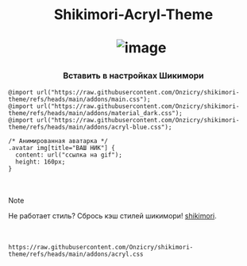 <h1 align="center">Shikimori-Acryl-Theme</a> 
  
ㅤ
![image](https://github.com/user-attachments/assets/f878f620-eb27-4e68-820c-2322e1ab2bfb)



<h3 align="center">Вставить в настройках Шикимори</h3>

```
@import url("https://raw.githubusercontent.com/Onzicry/shikimori-theme/refs/heads/main/addons/main.css");
@import url("https://raw.githubusercontent.com/Onzicry/shikimori-theme/refs/heads/main/addons/material_dark.css");
@import url("https://raw.githubusercontent.com/Onzicry/shikimori-theme/refs/heads/main/addons/acryl-blue.css");

/* Анимированная аватарка */ 
.avatar img[title="ВАШ НИК"] {
  content: url("ссылка на gif");
  height: 160px;
}
```
ㅤ

> [!NOTE]
> Не работает стиль? Сбрось кэш стилей шикимори! [shikimori](https://shikimori.one/tests/reset_styles_cache).

ㅤ

```
https://raw.githubusercontent.com/Onzicry/shikimori-theme/refs/heads/main/addons/acryl.css
```
